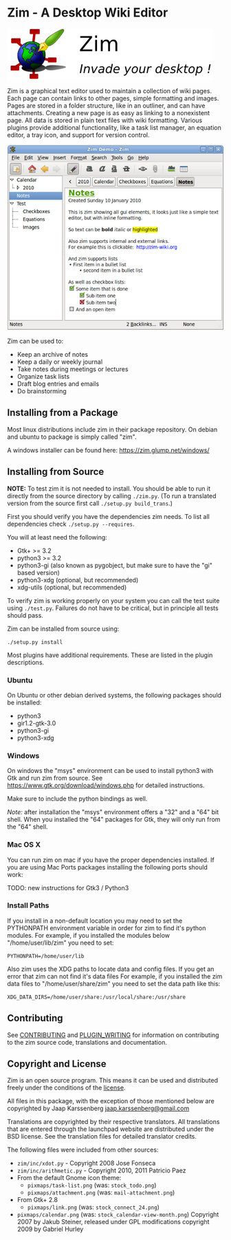 Zim - A Desktop Wiki Editor
===========================

![zim banner](./website/files/images/invade_your_desktop.png)


Zim is a graphical text editor used to maintain a collection of wiki pages. Each
page can contain links to other pages, simple formatting and images. Pages are
stored in a folder structure, like in an outliner, and can have attachments.
Creating a new page is as easy as linking to a nonexistent page. All data is
stored in plain text files with wiki formatting. Various plugins provide
additional functionality, like a task list manager, an equation editor, a tray
icon, and support for version control.

![Screenshot](./website/files/screenshots/zim-normal.png)

Zim can be used to:
* Keep an archive of notes
* Keep a daily or weekly journal
* Take notes during meetings or lectures
* Organize task lists
* Draft blog entries and emails
* Do brainstorming


## Installing from a Package

Most linux distributions include zim in their package repository. On debian and
ubuntu to package is simply called "zim".

A windows installer can be found here: https://zim.glump.net/windows/


## Installing from Source

**NOTE:** To test zim it is not needed to install. You should be able to run it
directly from the source directory by calling `./zim.py`. (To run a translated
version from the source first call `./setup.py build_trans`.)


First you should verify you have the dependencies zim needs. To list all dependencies check `./setup.py --requires`.

You will at least need the following:

* Gtk+ >= 3.2
* python3 >= 3.2
* python3-gi (also known as pygobject, but make sure to have the "gi" based version)
* python3-xdg (optional, but recommended)
* xdg-utils (optional, but recommended)

To verify zim is working properly on your system you can call the test suite using `./test.py`. Failures do not have to be critical, but in principle all tests should pass.

Zim can be installed from source using:

    ./setup.py install

Most plugins have additional requirements. These are listed in the plugin descriptions.

### Ubuntu

On Ubuntu or other debian derived systems, the following packages should be installed:

* python3
* gir1.2-gtk-3.0
* python3-gi
* python3-xdg


### Windows

On windows the "msys" environment can be used to install python3 with Gtk and
run zim from source. See https://www.gtk.org/download/windows.php for detailed
instructions.

Make sure to include the python bindings as well.

*Note:* after installation the "msys" environment offers a "32" and a "64" bit
shell. When you installed the "64" packages for Gtk, they will only run from
the "64" shell.


### Mac OS X

You can run zim on mac if you have the proper dependencies installed.
If you are using Mac Ports packages installing the following ports should work:

TODO: new instructions for Gtk3 / Python3



### Install Paths

If you install in a non-default location you may need to set the PYTHONPATH environment variable in order for zim to find it's python modules. For example, if you installed the modules below "/home/user/lib/zim" you need to set:

    PYTHONPATH=/home/user/lib

Also zim uses the XDG paths to locate data and config files. If you get an error that zim can not find it's data files For example, if you installed the zim data files to "/home/user/share/zim" you need to set the data path like this:

    XDG_DATA_DIRS=/home/user/share:/usr/local/share:/usr/share


## Contributing

See [CONTRIBUTING](./CONTRIBUTING.md) and [PLUGIN_WRITING](./PLUGIN_WRITING.md)
for information on contributing to the zim source code, translations and
documentation.


## Copyright and License

Zim is an open source program. This means it can be used and distributed freely
under the conditions of the [license](./LICENSE).

All files in this package, with the exception of those mentioned below are
copyrighted by Jaap Karssenberg <jaap.karssenberg@gmail.com>

Translations are copyrighted by their respective translators. All translations
that are entered through the launchpad website are distributed under the BSD
license. See the translation files for detailed translator credits.

The following files were included from other sources:
* `zim/inc/xdot.py` - Copyright 2008 Jose Fonseca
* `zim/inc/arithmetic.py` - Copyright 2010, 2011 Patricio Paez
* From the default Gnome icon theme:
  * `pixmaps/task-list.png` (was: `stock_todo.png`)
  * `pixmaps/attachment.png` (was: `mail-attachment.png`)
* From Gtk+ 2.8
  * `pixmaps/link.png` (was: `stock_connect_24.png`)
* `pixmaps/calendar.png` (was: `stock_calendar-view-month.png`)
  Copyright 2007 by Jakub Steiner, released under GPL
  modifications copyright 2009 by Gabriel Hurley
